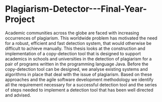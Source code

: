 # Plagiarism-Detector---Final-Year-Project
Academic communities across the globe are faced with increasing occurrences of plagiarism. This worldwide problem has motivated the need for a robust, efficient and fast detection system, that would otherwise be difficult to achieve manually. This thesis looks at the construction and implementation of a copy-detection tool that is designed to support academics in schools and universities in the detection of plagiarism for a pair of programs written in the programming language Java. Before the copy-detection tool can be designed, we analyse existing systems and algorithms in place that deal with the issue of plagiarism. Based on these approaches and the agile software development methodology we identify all the requirement necessary for a successful detection tool and the series of steps needed to implement a detection tool that has been well directed and advised.
